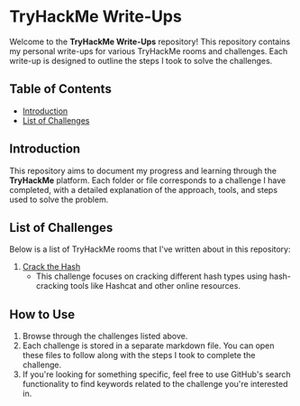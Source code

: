 # TryHackMe Write-Ups

Welcome to the **TryHackMe Write-Ups** repository! This repository contains my personal write-ups for various TryHackMe rooms and challenges. Each write-up is designed to outline the steps I took to solve the challenges.

## Table of Contents

- [Introduction](#introduction)
- [List of Challenges](#list-of-challenges)

## Introduction

This repository aims to document my progress and learning through the **TryHackMe** platform. Each folder or file corresponds to a challenge I have completed, with a detailed explanation of the approach, tools, and steps used to solve the problem.

## List of Challenges

Below is a list of TryHackMe rooms that I've written about in this repository:

1. [Crack the Hash](crack_the_hash.md)
   - This challenge focuses on cracking different hash types using hash-cracking tools like Hashcat and other online resources.



## How to Use

1. Browse through the challenges listed above.
2. Each challenge is stored in a separate markdown file. You can open these files to follow along with the steps I took to complete the challenge.
3. If you're looking for something specific, feel free to use GitHub's search functionality to find keywords related to the challenge you're interested in.

